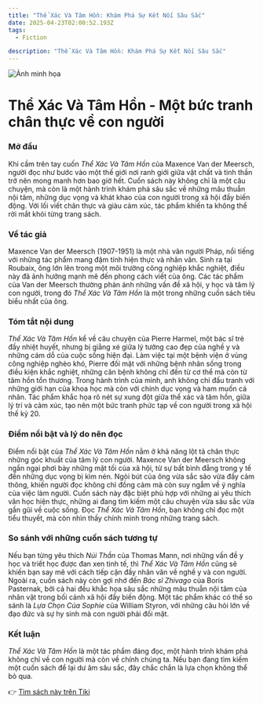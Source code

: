 ```yaml
---
title: "Thể Xác Và Tâm Hồn: Khám Phá Sự Kết Nối Sâu Sắc"
date: 2025-04-23T02:00:52.193Z
tags:
  - Fiction

description: "Thể Xác Và Tâm Hồn: Khám Phá Sự Kết Nối Sâu Sắc"
---
```


![Ảnh minh họa](https://external-content.duckduckgo.com/iu/?u=https%3A%2F%2Fwww.netabooks.vn%2FData%2FSites%2F1%2Fmedia%2Fsach-2021%2Fthe-xac-va-tam-hon%2Fthe-xac-va-tam-hon-02.jpg&f=1&nofb=1&ipt=5d99f44d1c004ab3c8f78a9d080ef45cbd30ccb7fc7a6c95c07fffeeb1cb3396) 

 # Thể Xác Và Tâm Hồn - Một bức tranh chân thực về con người

<h3>Mở đầu</h3>

Khi cầm trên tay cuốn *Thể Xác Và Tâm Hồn* của Maxence Van der Meersch, người đọc như bước vào một thế giới nơi ranh giới giữa vật chất và tinh thần trở nên mong manh hơn bao giờ hết. Cuốn sách này không chỉ là một câu chuyện, mà còn là một hành trình khám phá sâu sắc về những mâu thuẫn nội tâm, những dục vọng và khát khao của con người trong xã hội đầy biến động. Với lối viết chân thực và giàu cảm xúc, tác phẩm khiến ta không thể rời mắt khỏi từng trang sách.

<h3>Về tác giả</h3>

Maxence Van der Meersch (1907-1951) là một nhà văn người Pháp, nổi tiếng với những tác phẩm mang đậm tính hiện thực và nhân văn. Sinh ra tại Roubaix, ông lớn lên trong một môi trường công nghiệp khắc nghiệt, điều này đã ảnh hưởng mạnh mẽ đến phong cách viết của ông. Các tác phẩm của Van der Meersch thường phản ánh những vấn đề xã hội, y học và tâm lý con người, trong đó *Thể Xác Và Tâm Hồn* là một trong những cuốn sách tiêu biểu nhất của ông.

<h3>Tóm tắt nội dung</h3>

*Thể Xác Và Tâm Hồn* kể về câu chuyện của Pierre Harmel, một bác sĩ trẻ đầy nhiệt huyết, nhưng bị giằng xé giữa lý tưởng cao đẹp của nghề y và những cám dỗ của cuộc sống hiện đại. Làm việc tại một bệnh viện ở vùng công nghiệp nghèo khó, Pierre đối mặt với những bệnh nhân sống trong điều kiện khắc nghiệt, những căn bệnh không chỉ đến từ cơ thể mà còn từ tâm hồn tổn thương. Trong hành trình của mình, anh không chỉ đấu tranh với những giới hạn của khoa học mà còn với chính dục vọng và ham muốn cá nhân. Tác phẩm khắc họa rõ nét sự xung đột giữa thể xác và tâm hồn, giữa lý trí và cảm xúc, tạo nên một bức tranh phức tạp về con người trong xã hội thế kỷ 20.

<h3>Điểm nổi bật và lý do nên đọc</h3>

Điểm nổi bật của *Thể Xác Và Tâm Hồn* nằm ở khả năng lột tả chân thực những góc khuất của tâm lý con người. Maxence Van der Meersch không ngần ngại phơi bày những mặt tối của xã hội, từ sự bất bình đẳng trong y tế đến những dục vọng bị kìm nén. Ngòi bút của ông vừa sắc sảo vừa đầy cảm thông, khiến người đọc không chỉ đồng cảm mà còn suy ngẫm về ý nghĩa của việc làm người. Cuốn sách này đặc biệt phù hợp với những ai yêu thích văn học hiện thực, những ai đang tìm kiếm một câu chuyện vừa sâu sắc vừa gần gũi về cuộc sống. Đọc *Thể Xác Và Tâm Hồn*, bạn không chỉ đọc một tiểu thuyết, mà còn nhìn thấy chính mình trong những trang sách.

<h3>So sánh với những cuốn sách tương tự</h3>

Nếu bạn từng yêu thích *Núi Thần* của Thomas Mann, nơi những vấn đề y học và triết học được đan xen tinh tế, thì *Thể Xác Và Tâm Hồn* cũng sẽ khiến bạn say mê với cách tiếp cận đầy nhân văn về nghề y và con người. Ngoài ra, cuốn sách này còn gợi nhớ đến *Bác sĩ Zhivago* của Boris Pasternak, bởi cả hai đều khắc họa sâu sắc những mâu thuẫn nội tâm của nhân vật trong bối cảnh xã hội đầy biến động. Một tác phẩm khác có thể so sánh là *Lựa Chọn Của Sophie* của William Styron, với những câu hỏi lớn về đạo đức và sự hy sinh mà con người phải đối mặt.

<h3>Kết luận</h3>

*Thể Xác Và Tâm Hồn* là một tác phẩm đáng đọc, một hành trình khám phá không chỉ về con người mà còn về chính chúng ta. Nếu bạn đang tìm kiếm một cuốn sách để lại dư âm sâu sắc, đây chắc chắn là lựa chọn không thể bỏ qua.

👉 [Tìm sách này trên Tiki](https://tiki.vn/search?q=Th%E1%BB%83%20X%C3%A1c%20V%C3%A0%20T%C3%A2m%20H%E1%BB%93n)
